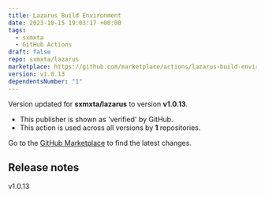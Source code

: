 ```yaml
---
title: Lazarus Build Environment
date: 2023-10-15 19:03:17 +00:00
tags:
  - sxmxta
  - GitHub Actions
draft: false
repo: sxmxta/lazarus
marketplace: https://github.com/marketplace/actions/lazarus-build-environment
version: v1.0.13
dependentsNumber: "1"
---
```



Version updated for **sxmxta/lazarus** to version **v1.0.13**.
- This publisher is shown as 'verified' by GitHub.
- This action is used across all versions by **1** repositories.

Go to the [GitHub Marketplace](https://github.com/marketplace/actions/lazarus-build-environment) to find the latest changes.

## Release notes

v1.0.13
